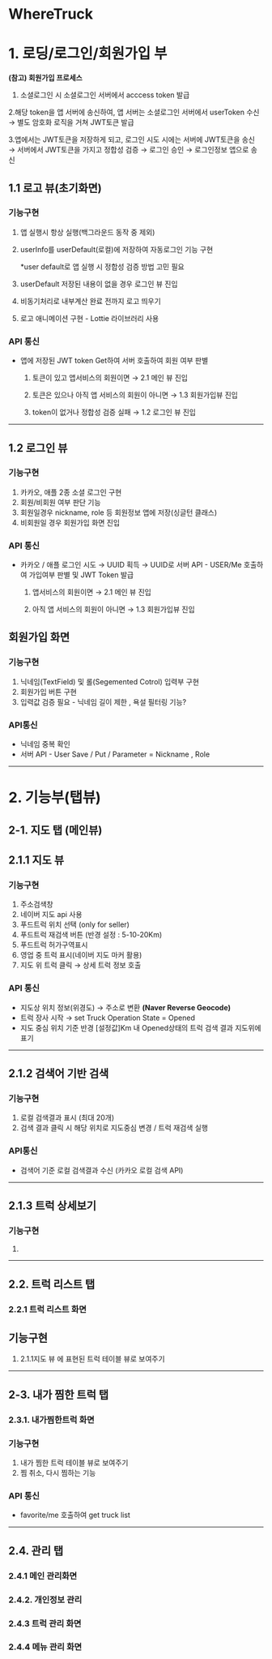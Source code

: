 # WhereTruck 

# 1. 로딩/로그인/회원가입 부

**(참고) 회원가입 프로세스**

 1. 소셜로그인 시 소셜로그인 서버에서 acccess token 발급

 2.해당 token을 앱 서버에 송신하여, 앱 서버는 소셜로그인 서버에서 userToken 수신 → 별도 암호화 로직을 거쳐 JWT토큰 발급

 3.앱에서는 JWT토큰을 저장하게 되고, 로그인 시도 시에는 서버에 JWT토큰을 송신 → 서버에서 JWT토큰을 가지고 정합성 검증 → 로그인 승인 → 로그인정보 앱으로 송신

 

## 1.1 로고 뷰(초기화면)

### 기능구현

1. 앱 실행시 항상 실행(백그라운드 동작 중 제외)
2. userInfo를 userDefault(로컬)에 저장하여 자동로그인 기능 구현                                                                                                                                                               
    
    *user default로 앱 실행 시 정합성 검증 방법 고민 필요
    
3. userDefault 저장된 내용이 없을 경우 로그인 뷰 진입
4. 비동기처리로 내부계산 완료 전까지 로고 띄우기
5. 로고 애니메이션 구현 - Lottie 라이브러리 사용

### API 통신

- 앱에 저장된 JWT token Get하여 서버 호출하여 회원 여부 판별

    1) 토큰이 있고 앱서비스의 회원이면 → 2.1 메인 뷰 진입

    2) 토큰은 있으나 아직 앱 서비스의 회원이 아니면 → 1.3 회원가입뷰 진입

    3) token이 없거나 정합성 검증 실패  → 1.2 로그인 뷰 진입    

---

## 1.2 로그인 뷰

### 기능구현

1. 카카오, 애플 2종 소셜 로그인 구현
2. 회원/비회원 여부 판단 기능 
3. 회원일경우 nickname, role 등 회원정보 앱에 저장(싱글턴 클래스)
4. 비회원일 경우 회원가입 화면 진입

### API 통신

- 카카오 / 애플 로그인 시도 → UUID 획득 → UUID로 서버 API - USER/Me 호출하여 가입여부 판별 및 JWT Token 발급

    1) 앱서비스의 회원이면 → 2.1 메인 뷰 진입

    2) 아직 앱 서비스의 회원이 아니면 → 1.3 회원가입뷰 진입    

## 회원가입 화면

### 기능구현

1. 닉네임(TextField) 및 롤(Segemented Cotrol) 입력부 구현
2. 회원가입 버튼 구현 
3. 입력값 검증 필요 - 닉네임 길이 제한 , 욕설 필터링 기능? 

### API통신

- 닉네임 중복 확인
- 서버 API - User Save / Put / Parameter = Nickname , Role

---

# 2. 기능부(탭뷰)

## 2-1. 지도 탭 (메인뷰)

## 2.1.1 지도 뷰

### 기능구현

1. 주소검색창 
2. 네이버 지도 api 사용
3. 푸드트럭 위치 선택 (only for seller) 
4. 푸드트럭 재검색 버튼 (반경 설정 : 5-10-20Km)
5. 푸드트럭 허가구역표시
6. 영업 중 트럭 표시(네이버 지도 마커 활용)
7. 지도 위 트럭 클릭 → 상세 트럭 정보 호출

### API 통신

- 지도상 위치 정보(위경도) → 주소로 변환 **(Naver Reverse Geocode)**
- 트럭 장사 시작 → set Truck Operation State = Opened
- 지도 중심 위치 기준 반경 [설정값]Km 내 Opened상태의 트럭 검색 결과 지도위에 표기

---

## 2.1.2 검색어 기반 검색

### 기능구현

1. 로컬 검색결과 표시 (최대 20개)
2. 검색 결과 클릭 시 해당 위치로 지도중심 변경 / 트럭 재검색 실행

### API통신

- 검색어 기준 로컬 검색결과 수신 (카카오 로컬 검색 API)

---

## 2.1.3 트럭 상세보기

### 기능구현

1. 

---

## 2.2. 트럭 리스트 탭

### 2.2.1 트럭 리스트 화면

## 기능구현

1. 2.1.1지도 뷰 에 표현된 트럭 테이블 뷰로 보여주기

---

## 2-3. 내가 찜한 트럭 탭

### 2.3.1. 내가찜한트럭 화면

### 기능구현

1. 내가 찜한 트럭 테이블 뷰로 보여주기
2. 찜 취소, 다시 찜하는 기능

### API 통신

- favorite/me 호출하여 get truck list

---

## 2.4. 관리 탭

### 2.4.1 메인 관리화면

### 2.4.2. 개인정보 관리

### 2.4.3 트럭 관리 화면

### 2.4.4 메뉴 관리 화면
